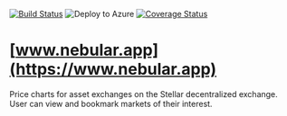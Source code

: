 [![Build Status](https://travis-ci.org/rarach/nebular-app.svg?branch=master)](https://travis-ci.org/rarach/nebular-app)
![Deploy to Azure](https://github.com/rarach/nebular-app/workflows/Deploy%20to%20Azure/badge.svg)
[![Coverage Status](https://coveralls.io/repos/github/rarach/nebular-app/badge.svg?branch=master)](https://coveralls.io/github/rarach/nebular-app?branch=master)

# [www.nebular.app](https://www.nebular.app)

Price charts for asset exchanges on the Stellar decentralized exchange.
User can view and bookmark markets of their interest.
